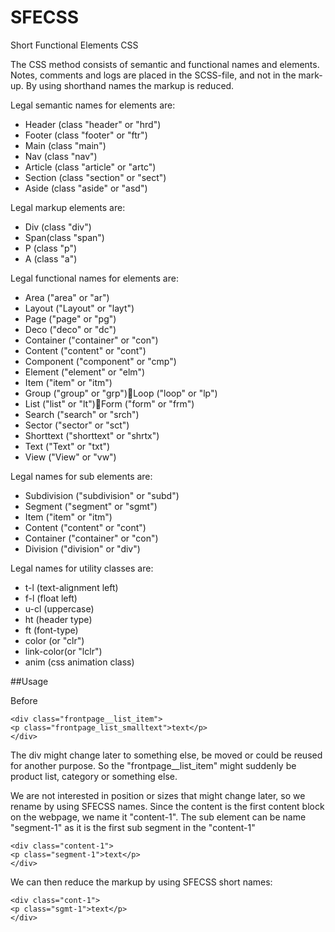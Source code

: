 # SFECSS
Short Functional Elements CSS

The CSS method consists of semantic and functional names and elements.
Notes, comments and logs are placed in the SCSS-file, and not in the mark-up.
By using shorthand names the markup is reduced.


Legal semantic names for elements are:

* Header (class "header" or "hrd")
* Footer (class "footer" or "ftr")
* Main (class "main")
* Nav (class "nav")
* Article (class "article" or "artc")
* Section (class "section" or "sect")
* Aside (class "aside" or "asd")


Legal markup elements are: 

* Div (class "div")
* Span(class "span")
* P (class "p")
* A (class "a")


Legal functional names for elements are:

* Area ("area" or "ar")
* Layout ("Layout" or "layt")
* Page ("page" or "pg")
* Deco ("deco" or "dc")
* Container ("container" or "con")
* Content ("content" or "cont")
* Component ("component" or "cmp")
* Element ("element" or "elm")
* Item ("item" or "itm")
* Group ("group" or "grp")Loop ("loop" or "lp")
* List ("list" or "lt")Form ("form" or "frm")
* Search ("search" or "srch")
* Sector ("sector" or "sct")
* Shorttext ("shorttext" or "shrtx")
* Text ("Text" or "txt")
* View ("View" or "vw")


Legal names for sub elements are:

* Subdivision ("subdivision" or "subd")
* Segment ("segment" or "sgmt")
* Item ("item" or "itm")
* Content ("content" or "cont")
* Container ("container" or "con")
* Division ("division" or "div")


Legal names for utility classes are:

* t-l (text-alignment left)
* f-l (float left)
* u-cl (uppercase)
* ht (header type)
* ft (font-type)
* color (or "clr")
* link-color(or "lclr")
* anim (css animation class)



##Usage

Before
```
<div class="frontpage__list_item">
<p class="frontpage_list_smalltext">text</p>
</div>
```

The div might change later to something else, be moved or could be reused for another purpose.
So the "frontpage__list_item" might suddenly be product list, category or something else.

We are not interested in position or sizes that might change later, so we rename by using SFECSS names.
Since the content is the first content block on the webpage, we name it "content-1".
The sub element can be name "segment-1" as it is the first sub segment in the "content-1"

```
<div class="content-1">
<p class="segment-1">text</p>
</div>
```

We can then reduce the markup by using SFECSS short names:

```
<div class="cont-1">
<p class="sgmt-1">text</p>
</div>
```
